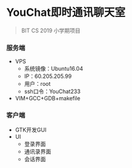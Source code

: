 # YouChat即时通讯聊天室
> BIT CS 2019 小学期项目

### 服务端
- VPS
  - 系统镜像：Ubuntu16.04
  - IP：60.205.205.99
  - 用户：root
  - ssh口令：YouChat233
- VIM+GCC+GDB+makefile


### 客户端
- GTK开发GUI
- UI
  - 登录界面
  - 通讯录界面
  - 会话界面

